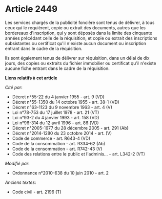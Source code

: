 # Article 2449

Les services chargés de la publicité foncière sont tenus de délivrer, à tous ceux qui le requièrent, copie ou extrait des
documents, autres que les bordereaux d'inscription, qui y sont déposés dans la limite des cinquante années précédant celle de
la réquisition, et copie ou extrait des inscriptions subsistantes ou certificat qu'il n'existe aucun document ou inscription
entrant dans le cadre de la réquisition.

Ils sont également tenus de délivrer sur réquisition, dans un délai de dix jours, des copies ou extraits du fichier
immobilier ou certificat qu'il n'existe aucune fiche entrant dans le cadre de la réquisition.

**Liens relatifs à cet article**

_Cité par_:

  - Décret n°55-22 du 4 janvier 1955 - art. 9 (VD)
  - Décret n°55-1350 du 14 octobre 1955 - art. 38-1 (VD)
  - Décret n°63-1123 du 9 novembre 1963 - art. 4 (V)
  - Loi n°78-753 du 17 juillet 1978 - art. 21 (VT)
  - Loi n°93-2 du 4 janvier 1993 - art. 158 (VD)
  - Loi n°96-314 du 12 avril 1996 - art. 86 (VD)
  - Décret n°2005-1677 du 28 décembre 2005 - art. 291 (Ab)
  - Décret n°2014-1280 du 23 octobre 2014 - art. (V)
  - Code de commerce - art. R643-4 (VD)
  - Code de la consommation - art. R334-62 (Ab)
  - Code de la consommation - art. R742-43 (V)
  - Code des relations entre le public et l'adminis... - art. L342-2 (VT)

_Modifié par_:

  - Ordonnance n°2010-638 du 10 juin 2010 - art. 2

_Anciens textes_:

  - Code civil - art. 2196 (T)
